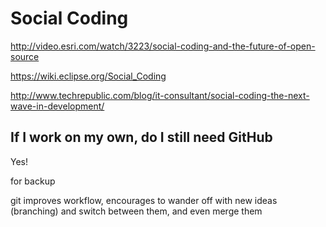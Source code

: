 # Social Coding

http://video.esri.com/watch/3223/social-coding-and-the-future-of-open-source 

https://wiki.eclipse.org/Social_Coding

http://www.techrepublic.com/blog/it-consultant/social-coding-the-next-wave-in-development/


## If I work on my own, do I still need GitHub

Yes!

for backup

git improves workflow, encourages to wander off with new ideas (branching) and switch between them, and even merge them